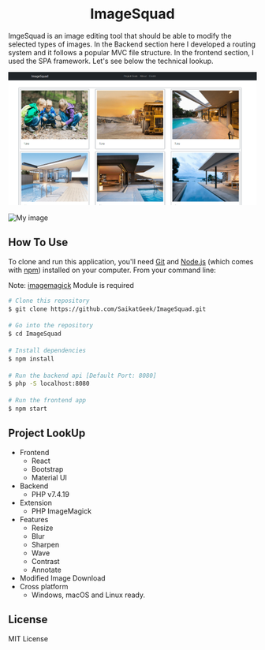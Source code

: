<h1 align="center">
  <br>
    ImageSquad
  <br>
</h1>

ImgeSquad is an image editing tool that should be able to modify the selected types of images. In the Backend section here I developed a routing system and it follows a popular MVC file structure. In the frontend section, I used the SPA framework. Let's see below the technical lookup.

![My image](https://raw.githubusercontent.com/SaikatGeek/Githost/main/ImageSquad/Screenshot.png) 

![My image](https://raw.githubusercontent.com/SaikatGeek/Githost/main/ImageSquad/NewSquad.gif) 

## How To Use

To clone and run this application, you'll need [Git](https://git-scm.com) and [Node.js](https://nodejs.org/en/download/) (which comes with [npm](http://npmjs.com)) installed on your computer. From your command line:

Note: [imagemagick](https://imagemagick.org/script/download.php) Module is required <br/>

```bash
# Clone this repository
$ git clone https://github.com/SaikatGeek/ImageSquad.git

# Go into the repository
$ cd ImageSquad

# Install dependencies
$ npm install

# Run the backend api [Default Port: 8080]
$ php -S localhost:8080

# Run the frontend app
$ npm start
```

## Project LookUp

- Frontend
  - React
  - Bootstrap
  - Material UI
- Backend
  - PHP v7.4.19
- Extension
  - PHP ImageMagick
- Features
  - Resize
  - Blur
  - Sharpen
  - Wave
  - Contrast
  - Annotate
- Modified Image Download
- Cross platform
  - Windows, macOS and Linux ready.

## License

MIT License
